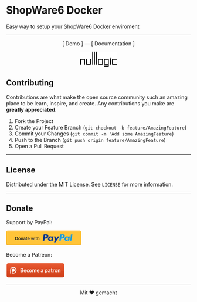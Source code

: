 # ShopWare6 Docker

Easy way to setup your ShopWare6 Docker enviroment

<hr />
<p align="center"> [ Demo ] — [ Documentation ] </p>
<p align="center">
  <img src="./.img/logo.gif" alt="NullLogic logo">
</p>

<!-- CONTRIBUTING -->

## Contributing

Contributions are what make the open source community such an amazing place to be learn, inspire, and create. Any contributions you make are **greatly appreciated**.

1. Fork the Project
2. Create your Feature Branch (`git checkout -b feature/AmazingFeature`)
3. Commit your Changes (`git commit -m 'Add some AmazingFeature`)
4. Push to the Branch (`git push origin feature/AmazingFeature`)
5. Open a Pull Request

<hr />

<!-- LICENSE -->

## License

Distributed under the MIT License. See `LICENSE` for more information.

<hr />

<!-- DONATE -->

## Donate

Support by PayPal:

<p><a href="https://www.paypal.me/vladimirlukyanov">
    <img src="./.img/paypal-button-png-10.png" height="40" />
</a></p>

Become a Patreon:

<a href="https://www.patreon.com/vladimirlukyanov">
    <img src="./.img/patreon-button-png-10.png" height="40" />
</a>

<hr>

<p align="center"> Mit <span color="red">&#9829</span> gemacht </p>
